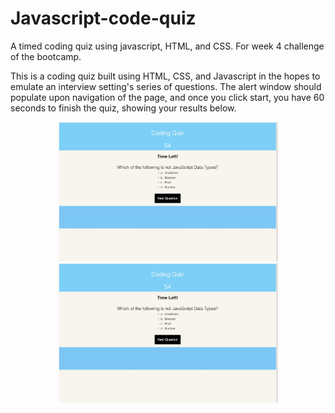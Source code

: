# Javascript-code-quiz
A timed coding quiz using javascript, HTML, and CSS. For week 4 challenge of the bootcamp.

This is a coding quiz built using HTML, CSS, and Javascript in the hopes to emulate an interview setting's series of questions. The alert window should populate upon navigation of the page, and once you click start, you have 60 seconds to finish the quiz, showing your results below. 

<p align="center">
  <img src="assets/Screen Shot 2021-09-05 at 9.13.23 PM.jpg" width="350" title="hover text">
  <img src="assets/Screen Shot 2021-09-05 at 9.13.23 PM.jpg" width="350" alt="accessibility text">
</p>
